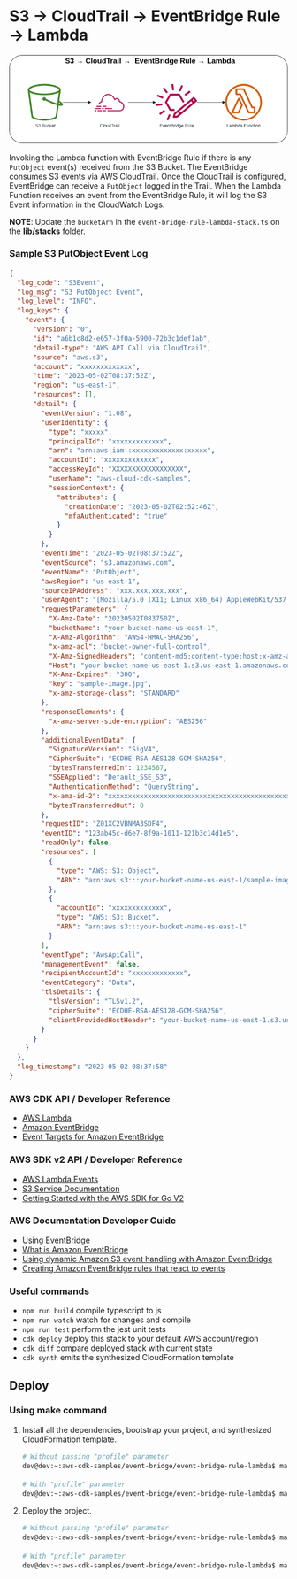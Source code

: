 # S3 → CloudTrail →  EventBridge Rule → Lambda

![event-bridge-rule-lambda](assets/img/event-bridge-rule-lambda.png)

Invoking the Lambda function with EventBridge Rule if there is any `PutObject` event(s) received from the S3 Bucket. The EventBridge consumes S3 events via AWS CloudTrail. Once the CloudTrail is configured, EventBridge can receive a `PutObject` logged in the Trail. When the Lambda Function receives an event from the EventBridge Rule, it will log the S3 Event information in the CloudWatch Logs.

**NOTE**: Update the `bucketArn` in the `event-bridge-rule-lambda-stack.ts` on the **lib/stacks** folder.

### Sample S3 PutObject Event Log
```json
{
  "log_code": "S3Event",
  "log_msg": "S3 PutObject Event",
  "log_level": "INFO",
  "log_keys": {
    "event": {
      "version": "0",
      "id": "a6b1c8d2-e657-3f0a-5900-72b3c1def1ab",
      "detail-type": "AWS API Call via CloudTrail",
      "source": "aws.s3",
      "account": "xxxxxxxxxxxxx",
      "time": "2023-05-02T08:37:52Z",
      "region": "us-east-1",
      "resources": [],
      "detail": {
        "eventVersion": "1.08",
        "userIdentity": {
          "type": "xxxxx",
          "principalId": "xxxxxxxxxxxxx",
          "arn": "arn:aws:iam::xxxxxxxxxxxxx:xxxxx",
          "accountId": "xxxxxxxxxxxxx",
          "accessKeyId": "XXXXXXXXXXXXXXXXXX",
          "userName": "aws-cloud-cdk-samples",
          "sessionContext": {
            "attributes": {
              "creationDate": "2023-05-02T02:52:46Z",
              "mfaAuthenticated": "true"
            }
          }
        },
        "eventTime": "2023-05-02T08:37:52Z",
        "eventSource": "s3.amazonaws.com",
        "eventName": "PutObject",
        "awsRegion": "us-east-1",
        "sourceIPAddress": "xxx.xxx.xxx.xxx",
        "userAgent": "[Mozilla/5.0 (X11; Linux x86_64) AppleWebKit/537.36 (KHTML, like Gecko) Chrome/112.0.0.0 Safari/537.36]",
        "requestParameters": {
          "X-Amz-Date": "20230502T083750Z",
          "bucketName": "your-bucket-name-us-east-1",
          "X-Amz-Algorithm": "AWS4-HMAC-SHA256",
          "x-amz-acl": "bucket-owner-full-control",
          "X-Amz-SignedHeaders": "content-md5;content-type;host;x-amz-acl;x-amz-storage-class",
          "Host": "your-bucket-name-us-east-1.s3.us-east-1.amazonaws.com",
          "X-Amz-Expires": "300",
          "key": "sample-image.jpg",
          "x-amz-storage-class": "STANDARD"
        },
        "responseElements": {
          "x-amz-server-side-encryption": "AES256"
        },
        "additionalEventData": {
          "SignatureVersion": "SigV4",
          "CipherSuite": "ECDHE-RSA-AES128-GCM-SHA256",
          "bytesTransferredIn": 1234567,
          "SSEApplied": "Default_SSE_S3",
          "AuthenticationMethod": "QueryString",
          "x-amz-id-2": "xxxxxxxxxxxxxxxxxxxxxxxxxxxxxxxxxxxxxxxxxxxxxxxxxxxx",
          "bytesTransferredOut": 0
        },
        "requestID": "Z01XC2VBNMA3SDF4",
        "eventID": "123ab45c-d6e7-8f9a-1011-121b3c14d1e5",
        "readOnly": false,
        "resources": [
          {
            "type": "AWS::S3::Object",
            "ARN": "arn:aws:s3:::your-bucket-name-us-east-1/sample-image.jpg"
          },
          {
            "accountId": "xxxxxxxxxxxxx",
            "type": "AWS::S3::Bucket",
            "ARN": "arn:aws:s3:::your-bucket-name-us-east-1"
          }
        ],
        "eventType": "AwsApiCall",
        "managementEvent": false,
        "recipientAccountId": "xxxxxxxxxxxxx",
        "eventCategory": "Data",
        "tlsDetails": {
          "tlsVersion": "TLSv1.2",
          "cipherSuite": "ECDHE-RSA-AES128-GCM-SHA256",
          "clientProvidedHostHeader": "your-bucket-name-us-east-1.s3.us-east-1.amazonaws.com"
        }
      }
    }
  },
  "log_timestamp": "2023-05-02 08:37:58"
}
```

### AWS CDK API / Developer Reference
* [AWS Lambda](https://docs.aws.amazon.com/cdk/api/v2/docs/aws-cdk-lib.aws_lambda-readme.html)
* [Amazon EventBridge](https://docs.aws.amazon.com/cdk/api/v2/docs/aws-cdk-lib.aws_events-readme.html)
* [Event Targets for Amazon EventBridge](https://docs.aws.amazon.com/cdk/api/v2/docs/aws-cdk-lib.aws_events_targets-readme.html)

### AWS SDK v2 API / Developer Reference
* [AWS Lambda Events](https://github.com/aws/aws-lambda-go/blob/main/events/README.md)
* [S3 Service Documentation](https://pkg.go.dev/github.com/aws/aws-sdk-go-v2/service/s3)
* [Getting Started with the AWS SDK for Go V2](https://aws.github.io/aws-sdk-go-v2/docs/getting-started/)

### AWS Documentation Developer Guide
* [Using EventBridge](https://docs.aws.amazon.com/AmazonS3/latest/userguide/EventBridge.html)
* [What is Amazon EventBridge](https://docs.aws.amazon.com/eventbridge/latest/userguide/eb-what-is.html)
* [Using dynamic Amazon S3 event handling with Amazon EventBridge](https://aws.amazon.com/blogs/compute/using-dynamic-amazon-s3-event-handling-with-amazon-eventbridge/)
* [Creating Amazon EventBridge rules that react to events](https://docs.aws.amazon.com/eventbridge/latest/userguide/eb-create-rule.html)

### Useful commands

* `npm run build`   compile typescript to js
* `npm run watch`   watch for changes and compile
* `npm run test`    perform the jest unit tests
* `cdk deploy`      deploy this stack to your default AWS account/region
* `cdk diff`        compare deployed stack with current state
* `cdk synth`       emits the synthesized CloudFormation template

## Deploy

### Using make command
1. Install all the dependencies, bootstrap your project, and synthesized CloudFormation template.
    ```bash
    # Without passing "profile" parameter
    dev@dev:~:aws-cdk-samples/event-bridge/event-bridge-rule-lambda$ make init

    # With "profile" parameter
    dev@dev:~:aws-cdk-samples/event-bridge/event-bridge-rule-lambda$ make init profile=[profile_name]
    ```

2. Deploy the project.
    ```bash
    # Without passing "profile" parameter
    dev@dev:~:aws-cdk-samples/event-bridge/event-bridge-rule-lambda$ make deploy

    # With "profile" parameter
    dev@dev:~:aws-cdk-samples/event-bridge/event-bridge-rule-lambda$ make deploy profile=[profile_name]
    ```